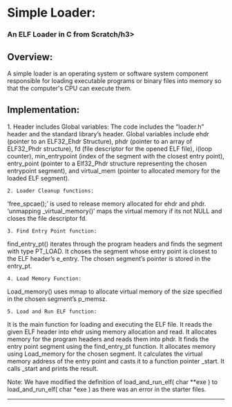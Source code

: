<h1>Simple Loader: <h3>An ELF Loader in C from Scratch/h3></h1>

<h2>Overview: </h2>
A simple loader is an operating system or software system component responsible for loading executable programs or binary files into memory so that the computer's CPU can execute them. 

<h2>Implementation: </h2>
	1. Header includes Global variables:
The code includes the “loader.h” header and the standard library’s <stdbool.h> header.
Global variables include ehdr (pointer to an ELF32_Ehdr Structure), phdr (pointer to an array of ELF32_Phdr structure), fd (file descriptor for the opened ELF file), i(loop counter), min_entrypoint (index of the segment with the closest entry point), entry_point (pointer to a Elf32_Phdr structure representing the chosen entrypoint segment), and virtual_mem (pointer to allocated memory for the loaded ELF segment). 

	2. Loader Cleanup functions:
‘free_spcae();’ is used to release memory allocated for ehdr and phdr.
‘unmapping _virtual_memory()’ maps the virtual memory if its not NULL and closes the file descriptor fd.

	3. Find Entry Point function:
find_entry_pt() iterates through the program headers and finds the segment with type PT_LOAD. It choses the segment whose entry point is closest to the ELF header’s e_entry. The chosen segment’s pointer is stored in the entry_pt.

	4. Load Memory Function:
Load_memory() uses mmap to allocate virtual memory of the size specified in the chosen segment’s p_memsz.

	5. Load and Run ELF function:
It is the main function for loading and executing the ELF file.
It reads the given ELF header into ehdr using memory allocation and read. 
It allocates memory for the program headers and reads them into phdr.
It finds the entry point segment using the find_entry_pt function.
It allocates memory using Load_memory for the chosen segment.
It calculates the virtual memory address of the entry point and casts it to a function pointer _start. It calls _start and prints the result.

Note: We have modified the definition of load_and_run_elf( char **exe ) to load_and_run_elf( char *exe ) as there was an error in the starter files.

______________________________________________________________________________________


	

